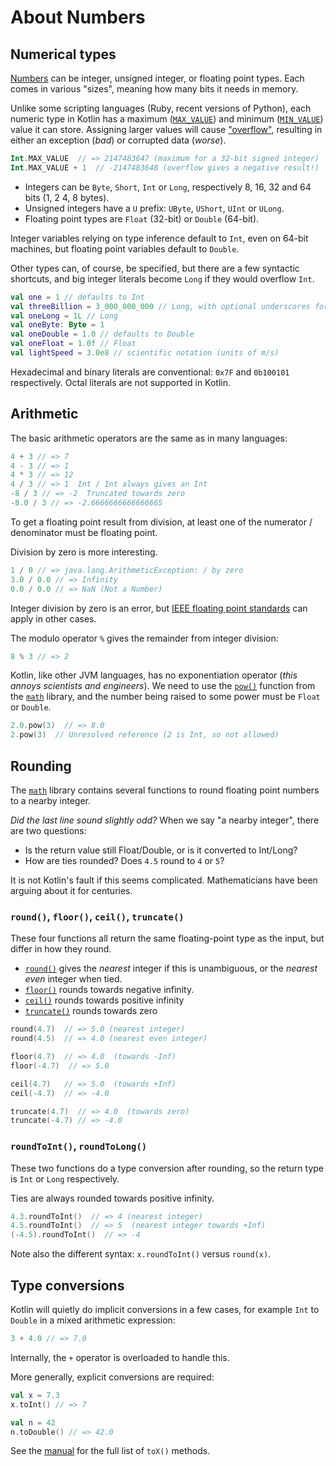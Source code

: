 # About Numbers

## Numerical types

[Numbers][ref-numbers] can be integer, unsigned integer, or floating point types.
Each comes in various "sizes", meaning how many bits it needs in memory.

Unlike some scripting languages (Ruby, recent versions of Python), each numeric type in Kotlin has a maximum ([`MAX_VALUE`][ref-max_value]) and minimum ([`MIN_VALUE`][ref-min_value]) value it can store.
Assigning larger values will cause ["overflow"][wiki-overflow], resulting in either an exception (_bad_) or corrupted data (_worse_).

```kotlin
Int.MAX_VALUE  // => 2147483647 (maximum for a 32-bit signed integer)
Int.MAX_VALUE + 1  // -2147483648 (overflow gives a negative result!)
```

- Integers can be `Byte`, `Short`, `Int` or `Long`, respectively 8, 16, 32 and 64 bits (1, 2 4, 8 bytes).
- Unsigned integers have a `U` prefix: `UByte`, `UShort`, `UInt` or `ULong`.
- Floating point types are `Float` (32-bit) or `Double` (64-bit).

Integer variables relying on type inference default to `Int`, even on 64-bit machines, but floating point variables default to `Double`.

Other types can, of course, be specified, but there are a few syntactic shortcuts, and big integer literals become `Long` if they would overflow `Int`.

```Kotlin
val one = 1 // defaults to Int
val threeBillion = 3_000_000_000 // Long, with optional underscores for clarity
val oneLong = 1L // Long
val oneByte: Byte = 1
val oneDouble = 1.0 // defaults to Double
val oneFloat = 1.0f // Float
val lightSpeed = 3.0e8 // scientific notation (units of m/s)
```

Hexadecimal and binary literals are conventional: `0x7F` and `0b100101` respectively.
Octal literals are not supported in Kotlin.

## Arithmetic

The basic arithmetic operators are the same as in many languages:

```Kotlin
4 + 3 // => 7
4 - 3 // => 1
4 * 3 // => 12
4 / 3 // => 1  Int / Int always gives an Int
-8 / 3 // => -2  Truncated towards zero
-8.0 / 3 // => -2.6666666666666665
```

To get a floating point result from division, at least one of the numerator / denominator must be floating point.

Division by zero is more interesting.

```Kotlin
1 / 0 // => java.lang.ArithmeticException: / by zero
3.0 / 0.0 // => Infinity
0.0 / 0.0 // => NaN (Not a Number)
```

Integer division by zero is an error, but [IEEE floating point standards][wiki-IEEE] can apply in other cases.

The modulo operator `%` gives the remainder from integer division:

```Kotlin
8 % 3 // => 2
```

Kotlin, like other JVM languages, has no exponentiation operator (_this annoys scientists and engineers_).
We need to use the [`pow()`][ref-pow] function from the [`math`][ref-math] library, and the number being raised to some power must be `Float` or `Double`.

```kotlin
2.0.pow(3)  // => 8.0
2.pow(3)  // Unresolved reference (2 is Int, so not allowed)
```

## Rounding

The [`math`][ref-math] library contains several functions to round floating point numbers to a nearby integer.

_Did the last line sound slightly odd?_
When we say "a nearby integer", there are two questions:

- Is the return value still Float/Double, or is it converted to Int/Long?
- How are ties rounded? Does `4.5` round to `4` or `5`?

It is not Kotlin's fault if this seems complicated.
Mathematicians have been arguing about it for centuries.

### `round()`, `floor()`, `ceil()`, `truncate()`

These four functions all return the same floating-point type as the input, but differ in how they round.

- [`round()`][ref-round] gives the _nearest_ integer if this is unambiguous, or the _nearest even_ integer when tied.
- [`floor()`][ref-floor] rounds towards negative infinity.
- [`ceil()`][ref-ceil] rounds towards positive infinity
- [`truncate()`][ref-truncate] rounds towards zero

```kotlin
round(4.7)  // => 5.0 (nearest integer)
round(4.5)  // => 4.0 (nearest even integer)

floor(4.7)  // => 4.0  (towards -Inf)
floor(-4.7)  // => 5.0

ceil(4.7)   // => 5.0  (towards +Inf)
ceil(-4.7)  // => -4.0

truncate(4.7)  // => 4.0  (towards zero)
truncate(-4.7) // => -4.0
```

### `roundToInt()`, `roundToLong()`

These two functions do a type conversion after rounding, so the return type is `Int` or `Long` respectively.

Ties are always rounded towards positive infinity.

```kotlin
4.3.roundToInt()  // => 4 (nearest integer)
4.5.roundToInt()  // => 5  (nearest integer towards +Inf)
(-4.5).roundToInt()  // => -4
```

Note also the different syntax: `x.roundToInt()` versus `round(x)`.

## Type conversions

Kotlin will quietly do implicit conversions in a few cases, for example `Int` to `Double` in a mixed arithmetic expression:

```Kotlin
3 + 4.0 // => 7.0
```

Internally, the `+` operator is overloaded to handle this.

More generally, explicit conversions are required:

```Kotlin
val x = 7.3
x.toInt() // => 7

val n = 42
n.toDouble() // => 42.0
```

See the [manual][ref-conversions] for the full list of `toX()` methods.

[ref-numbers]: https://kotlinlang.org/docs/numbers.html
[wiki-IEEE]: https://en.wikipedia.org/wiki/IEEE_754
[ref-conversions]: https://kotlinlang.org/docs/numbers.html#explicit-number-conversions
[ref-pow]: https://kotlinlang.org/api/core/kotlin-stdlib/kotlin.math/pow.html
[ref-math]: https://kotlinlang.org/api/core/kotlin-stdlib/kotlin.math/
[ref-round]: https://kotlinlang.org/api/core/kotlin-stdlib/kotlin.math/round.html
[ref-floor]: https://kotlinlang.org/api/core/kotlin-stdlib/kotlin.math/floor.html
[ref-ceil]: https://kotlinlang.org/api/core/kotlin-stdlib/kotlin.math/ceil.html
[ref-truncate]: https://kotlinlang.org/api/core/kotlin-stdlib/kotlin.math/truncate.html
[wiki-overflow]: https://en.wikipedia.org/wiki/Integer_overflow
[ref-max_value]: https://kotlinlang.org/api/core/kotlin-stdlib/kotlin/-int/-companion/#-244053257%2FProperties%2F-956074838
[ref-min_value]: https://kotlinlang.org/api/core/kotlin-stdlib/kotlin/-int/-companion/#-1907397559%2FProperties%2F-956074838
